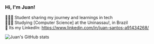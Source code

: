 <!-- Level 1 -->

### Hi, I'm Juan!

👨🏻‍💻 Student sharing my journey and learnings in tech <br/>
👨🏻‍🎓 Studying [Computer Science] at the Uninassau!, in Brazil <br/>
📄 Its my LinkedIn: https://www.linkedin.com/in/juan-santos-a91434268/ <br/>

<!-- Github Stats From https://github.com/anuraghazra/github-readme-stats -->
![Juan's GitHub stats](https://github-readme-stats.vercel.app/api?username=juansf04&show_icons=true&theme=tokyonight)
